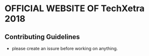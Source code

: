 # OFFICIAL WEBSITE OF TechXetra 2018


## Contributing Guidelines

* please create an issure before working on anything.
